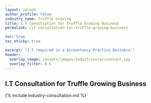 ```yaml
---
layout: splash 
author_profile: false 
industry_name: Truffle Growing
title: I.T Consultation for Truffle Growing Business
permalink: /it-consultation-for-truffle-growing-business

toc: true
toc_sticky: true

excerpt: "I.T required in a Accountancy Practice Business."
header:
  overlay_image: /assets/images/industries/accountant.jpg
  overlay_filter: 0.5 
---
```


## I.T Consultation for Truffle Growing Business

{% include industry-consultation.md %}
